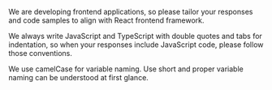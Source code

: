 We are developing frontend applications, so please tailor your responses and code samples to align with React frontend framework.

We always write JavaScript and TypeScript with double quotes and tabs for indentation, so when your responses include JavaScript code, please follow those conventions.

We use camelCase for variable naming.
Use short and proper variable naming can be understood at first glance.
